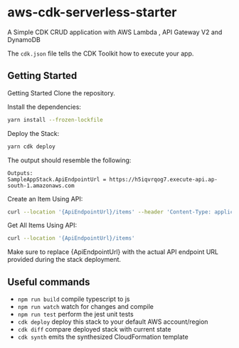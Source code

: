 # aws-cdk-serverless-starter

A Simple CDK CRUD application with AWS Lambda , API Gateway V2 and DynamoDB

The `cdk.json` file tells the CDK Toolkit how to execute your app.

## Getting Started

Getting Started
Clone the repository.

Install the dependencies:

```bash
yarn install --frozen-lockfile
```

Deploy the Stack:

```bash
yarn cdk deploy
```

The output should resemble the following:

```
Outputs:
SampleAppStack.ApiEndpointUrl = https://h5iqvrqog7.execute-api.ap-south-1.amazonaws.com
```

Create an Item Using API:

```bash
curl --location '{ApiEndpointUrl}/items' --header 'Content-Type: application/json' --data '{"Name": "First Item"}'
```

Get All Items Using API:

```bash
curl --location '{ApiEndpointUrl}/items'
```

Make sure to replace {ApiEndpointUrl} with the actual API endpoint URL provided during the stack deployment.

## Useful commands

- `npm run build` compile typescript to js
- `npm run watch` watch for changes and compile
- `npm run test` perform the jest unit tests
- `cdk deploy` deploy this stack to your default AWS account/region
- `cdk diff` compare deployed stack with current state
- `cdk synth` emits the synthesized CloudFormation template
